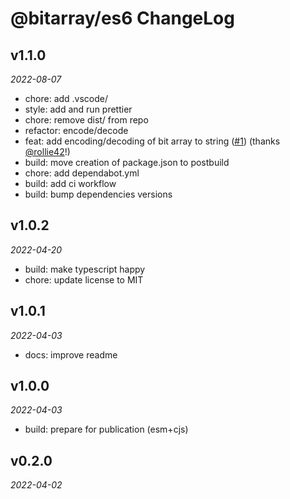 # @bitarray/es6 ChangeLog

## v1.1.0

_2022-08-07_

- chore: add .vscode/
- style: add and run prettier
- chore: remove dist/ from repo
- refactor: encode/decode
- feat: add encoding/decoding of bit array to string ([#1](https://github.com/swiing/BitArray/pull/1)) (thanks [@rollie42](https://github.com/rollie42)!)
- build: move creation of package.json to postbuild
- chore: add dependabot.yml
- build: add ci workflow
- build: bump dependencies versions

## v1.0.2

_2022-04-20_

- build: make typescript happy
- chore: update license to MIT

## v1.0.1

_2022-04-03_

- docs: improve readme

## v1.0.0

_2022-04-03_

- build: prepare for publication (esm+cjs)

## v0.2.0

_2022-04-02_
